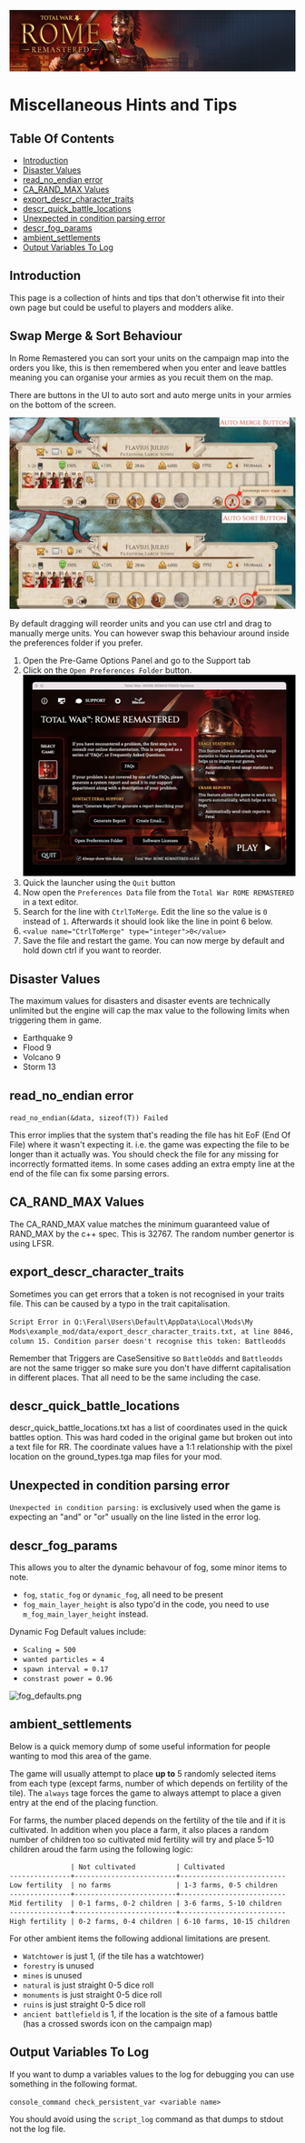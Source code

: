 ![Workshop_header_template](/Workshop_header_template.png)
# Miscellaneous Hints and Tips

## Table Of Contents

   * [Introduction](#introduction)
   * [Disaster Values](#disaster-values)
   * [read_no_endian error](#read_no_endian-error)
   * [CA_RAND_MAX Values](#ca_rand_max-values)
   * [export_descr_character_traits](#export_descr_character_traits)
   * [descr_quick_battle_locations](#descr_quick_battle_locations)
   * [Unexpected in condition parsing error](#unexpected-in-condition-parsing-error)
   * [descr_fog_params](#descr_fog_params)
   * [ambient_settlements](#ambient_settlements)
   * [Output Variables To Log](#output-variables-to-log)
   
## Introduction

This page is a collection of hints and tips that don't otherwise fit into their own page but could be useful to players and modders alike.


## Swap Merge & Sort Behaviour

In Rome Remastered you can sort your units on the campaign map into the orders you like, this is then remembered when you enter and leave battles meaning you can organise your armies as you recuit them on the map.

There are buttons in the UI to auto sort and auto merge units in your armies on the bottom of the screen.

![AutoMerge_Autosort](/documentation/feature_guides/images/AutoMerge_Autosort.jpg)

By default dragging will reorder units and you can use ctrl and drag to manually merge units. You can however swap this behaviour around inside the preferences folder if you prefer.

 1. Open the Pre-Game Options Panel and go to the Support tab
 2. Click on the `Open Preferences Folder` button.
![SupportOpenPreferences](/documentation/feature_guides/images/SupportOpenPreferences.jpg)
 3. Quick the launcher using the `Quit` button
 4. Now open the `Preferences Data` file from the `Total War ROME REMASTERED` in a text editor.
 5. Search for the line with `CtrlToMerge`. Edit the line so the value is `0` instead of `1`. Afterwards it should look like the line in point 6 below. 
 6. `<value name="CtrlToMerge" type="integer">0</value>`
 7. Save the file and restart the game. You can now merge by default and hold down ctrl if you want to reorder.

## Disaster Values

The maximum values for disasters and disaster events are technically unlimited but the engine will cap the max value to the following limits when triggering them in game.

* Earthquake 9
* Flood 9
* Volcano 9
* Storm 13

## read_no_endian error

```read_no_endian(&data, sizeof(T)) Failed``` 

This error implies that the system that's reading the file has hit EoF (End Of File)  where it wasn't expecting it. i.e. the game was expecting the file to be longer than it actually was. You should check the file for any missing for incorrectly formatted items. In some cases adding an extra empty line at the end of the file can fix some parsing errors.

## CA_RAND_MAX Values

The CA_RAND_MAX value matches the minimum guaranteed value of RAND_MAX by the c++ spec. This is 32767. The random number genertor is using LFSR.

## export_descr_character_traits

Sometimes you can get errors that a token is not recognised in your traits file. This can be caused by a typo in the trait capitalisation.

```Script Error in Q:\Feral\Users\Default\AppData\Local\Mods\My Mods\example_mod/data/export_descr_character_traits.txt, at line 8046, column 15. Condition parser doesn't recognise this token: Battleodds```

Remember that Triggers are CaseSensitive so `BattleOdds` and `Battleodds` are not the same trigger so make sure you don't have differnt capitalisation in different places. That all need to be the same including the case.

## descr_quick_battle_locations

descr_quick_battle_locations.txt has a list of coordinates used in the quick battles option. This was hard coded in the original game but broken out into a text file for RR. The coordinate values have a 1:1 relationship with the pixel location on the ground_types.tga map files for your mod.

## Unexpected in condition parsing error

`Unexpected in condition parsing:` is exclusively used when the game is expecting an "and" or "or" usually on the line listed in the error log.

## descr_fog_params

This allows you to alter the dynamic behavour of fog, some minor items to note.

* `fog`, `static_fog` or `dynamic_fog`, all need to be present
* `fog_main_layer_height` is also typo'd in the code, you need to use `m_fog_main_layer_height` instead.

Dynamic Fog Default values include:

* `Scaling = 500`
* `wanted particles = 4`
* `spawn interval = 0.17`
* `constrast power = 0.96`

![fog_defaults.png](/documentation/feature_guides/images/fog_defaults.png)

## ambient_settlements

Below is a quick memory dump of some useful information for people wanting to mod this area of the game.

The game will usually attempt to place **up to** 5 randomly selected items from each type (except farms, number of which depends on fertility of the tile). The `always` tage forces the game to always attempt to place a given entry at the end of the placing function.

For farms, the number placed depends on the fertility of the tile and if it is cultivated. In addition when you place a farm, it also places a random number of children too so cultivated mid fertility will try and place 5-10 children aroud the farm using the following logic:

```
               | Not cultivated          | Cultivated
---------------+-------------------------+--------------------------
Low fertility  | no farms                | 1-3 farms, 0-5 children
---------------+-------------------------+--------------------------
Mid fertility  | 0-1 farms, 0-2 children | 3-6 farms, 5-10 children
---------------+-------------------------+--------------------------
High fertility | 0-2 farms, 0-4 children | 6-10 farms, 10-15 children
```

For other ambient items the following addional limitations are present.

* `Watchtower` is just 1, (if the tile has a watchtower)
* `forestry` is unused
* `mines` is unused
* `natural` is just straight 0-5 dice roll 
* `monuments` is just straight 0-5 dice roll 
* `ruins` is just straight 0-5 dice roll 
* `ancient battlefield` is 1, if the location is the site of a famous battle (has a crossed swords icon on the campaign map)

## Output Variables To Log

If you want to dump a variables values to the log for debugging you can use something in the following format.

`console_command check_persistent_var <variable name>`

You should avoid using the `script_log` command as that dumps to stdout not the log file.
